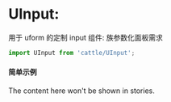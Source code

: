 # UInput:

用于 uform 的定制 input 组件: 族参数化面板需求

```js
import UInput from 'cattle/UInput';
```

<!-- Brief summary of what the component is, and what it's for. -->

<!-- STORY -->

#### 简单示例 

<!-- SOURCE -->

<!-- STORY HIDE START -->

The content here won't be shown in stories.

<!-- STORY HIDE END -->

